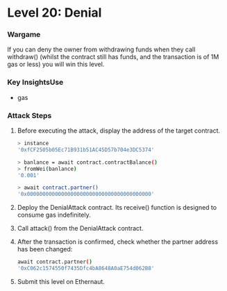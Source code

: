 # Level 20: Denial

### Wargame
If you can deny the owner from withdrawing funds when they call withdraw() (whilst the contract still has funds, and the transaction is of 1M gas or less) you will win this level.

### Key InsightsUse
* gas

### Attack Steps
1. Before executing the attack, display the address of the target contract.
    ```bash
    > instance
    '0xfCF2505b05Ec71B931b51AC45D57b704e3DC5374'

    > banlance = await contract.contractBalance()
    > fromWei(banlance)
    '0.001'

    > await contract.partner()
    '0x0000000000000000000000000000000000000000'
    ```

2. Deploy the DenialAttack contract. Its receive() function is designed to consume gas indefinitely.

3. Call attack() from the DenialAttack contract.

4. After the transaction is confirmed, check whether the partner address has been changed:
    ```bash
    await contract.partner()
    '0xC062c1574550f7435Dfc4bA8648A0aE754d062B8'
    ```

5. Submit this level on Ethernaut.